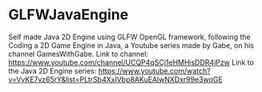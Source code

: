 # GLFWJavaEngine
Self made Java 2D Engine using GLFW OpenGL framework, following the Coding a 2D Game Engine in Java, a Youtube series 
made by Gabe, on his channel GamesWithGabe. Link to channel: https://www.youtube.com/channel/UCQP4qSCj1eHMHisDDR4iPzw
Link to the Java 2D Engine series: https://www.youtube.com/watch?v=VyKE7vz65rY&list=PLtrSb4XxIVbp8AKuEAlwNXDxr99e3woGE
